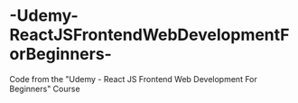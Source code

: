# -Udemy-ReactJSFrontendWebDevelopmentForBeginners-
Code from the "⁨Udemy - React JS Frontend Web Development For Beginners⁩" Course
